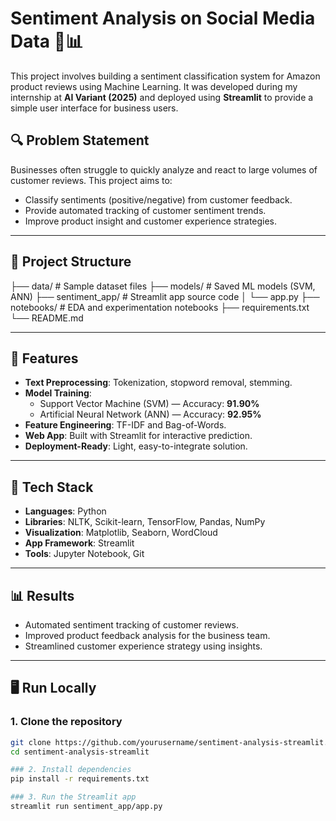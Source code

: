 # Sentiment Analysis on Social Media Data 🧠📊

This project involves building a sentiment classification system for Amazon product reviews using Machine Learning. It was developed during my internship at **AI Variant (2025)** and deployed using **Streamlit** to provide a simple user interface for business users.

## 🔍 Problem Statement

Businesses often struggle to quickly analyze and react to large volumes of customer reviews. This project aims to:
- Classify sentiments (positive/negative) from customer feedback.
- Provide automated tracking of customer sentiment trends.
- Improve product insight and customer experience strategies.

---

## 📁 Project Structure
├── data/ # Sample dataset files
├── models/ # Saved ML models (SVM, ANN)
├── sentiment_app/ # Streamlit app source code
│ └── app.py
├── notebooks/ # EDA and experimentation notebooks
├── requirements.txt
└── README.md


---

## 🚀 Features

- **Text Preprocessing**: Tokenization, stopword removal, stemming.
- **Model Training**: 
  - Support Vector Machine (SVM) — Accuracy: **91.90%**
  - Artificial Neural Network (ANN) — Accuracy: **92.95%**
- **Feature Engineering**: TF-IDF and Bag-of-Words.
- **Web App**: Built with Streamlit for interactive prediction.
- **Deployment-Ready**: Light, easy-to-integrate solution.

---

## 🧪 Tech Stack

- **Languages**: Python
- **Libraries**: NLTK, Scikit-learn, TensorFlow, Pandas, NumPy
- **Visualization**: Matplotlib, Seaborn, WordCloud
- **App Framework**: Streamlit
- **Tools**: Jupyter Notebook, Git

---

## 📊 Results

- Automated sentiment tracking of customer reviews.
- Improved product feedback analysis for the business team.
- Streamlined customer experience strategy using insights.

---

## 🖥️ Run Locally

### 1. Clone the repository
```bash
git clone https://github.com/yourusername/sentiment-analysis-streamlit.git
cd sentiment-analysis-streamlit

### 2. Install dependencies
pip install -r requirements.txt

### 3. Run the Streamlit app
streamlit run sentiment_app/app.py

